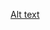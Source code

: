[Alt text](https://raw.githubusercontent.com/SansSebastian/PleasePleaseMe/refs/heads/main/Untitled281_20250228000642.png)
